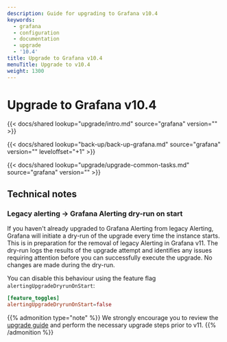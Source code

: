 ```yaml
---
description: Guide for upgrading to Grafana v10.4
keywords:
  - grafana
  - configuration
  - documentation
  - upgrade
  - '10.4'
title: Upgrade to Grafana v10.4
menuTitle: Upgrade to v10.4
weight: 1300
---
```


# Upgrade to Grafana v10.4

{{< docs/shared lookup="upgrade/intro.md" source="grafana" version="<GRAFANA VERSION>" >}}

{{< docs/shared lookup="back-up/back-up-grafana.md" source="grafana" version="<GRAFANA VERSION>" leveloffset="+1" >}}

{{< docs/shared lookup="upgrade/upgrade-common-tasks.md" source="grafana" version="<GRAFANA VERSION>" >}}

## Technical notes

### Legacy alerting -> Grafana Alerting dry-run on start

If you haven't already upgraded to Grafana Alerting from legacy Alerting, Grafana will initiate a dry-run of the upgrade every time the instance starts. This is in preparation for the removal of legacy Alerting in Grafana v11. The dry-run logs the results of the upgrade attempt and identifies any issues requiring attention before you can successfully execute the upgrade. No changes are made during the dry-run.

You can disable this behaviour using the feature flag `alertingUpgradeDryrunOnStart`:

```toml
[feature_toggles]
alertingUpgradeDryrunOnStart=false
```

{{% admonition type="note" %}}
We strongly encourage you to review the [upgrade guide](https://grafana.com/docs/grafana/v10.4/alerting/set-up/migrating-alerts/) and perform the necessary upgrade steps prior to v11.
{{% /admonition %}}
